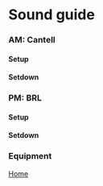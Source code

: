 # Sound guide

### AM: Cantell
#### Setup
#### Setdown

### PM: BRL
#### Setup
#### Setdown

### Equipment

[Home](README.md)
